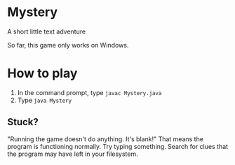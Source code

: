 # Mystery
A short little text adventure

So far, this game only works on Windows.

How to play
===========
1. In the command prompt, type `javac Mystery.java`
2. Type `java Mystery`

Stuck?
------
"Running the game doesn't do anything.  It's blank!"
That means the program is functioning normally.  Try typing something.
Search for clues that the program may have left in your filesystem.
